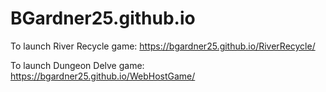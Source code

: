 # BGardner25.github.io
To launch River Recycle game:
https://bgardner25.github.io/RiverRecycle/

To launch Dungeon Delve game:
https://bgardner25.github.io/WebHostGame/
